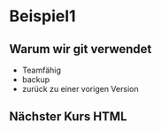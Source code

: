 # Beispiel1

## Warum wir git verwendet 

* Teamfähig
* backup
* zurück zu einer vorigen Version

## Nächster Kurs HTML